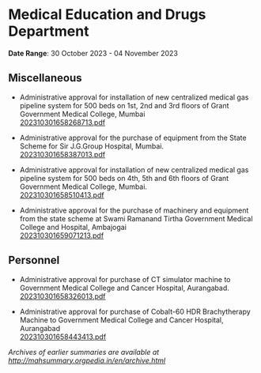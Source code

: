 # Medical Education and Drugs Department

**Date Range**: 30 October 2023 - 04 November 2023


## Miscellaneous
- Administrative approval for installation of new centralized medical gas pipeline system for 500 beds on 1st, 2nd and 3rd floors of Grant Government Medical College, Mumbai\
  [202310301658268713.pdf](https://gr.maharashtra.gov.in/Site/Upload/Government%20Resolutions/English/202310301658268713.pdf)

- Administrative approval for the purchase of equipment from the State Scheme for Sir J.G.Group Hospital, Mumbai.\
  [202310301658387013.pdf](https://gr.maharashtra.gov.in/Site/Upload/Government%20Resolutions/English/202310301658387013.pdf)

- Administrative approval for installation of new centralized medical gas pipeline system for 500 beds on 4th, 5th and 6th floors of Grant Government Medical College, Mumbai.\
  [202310301658510413.pdf](https://gr.maharashtra.gov.in/Site/Upload/Government%20Resolutions/English/202310301658510413.pdf)

- Administrative approval for the purchase of machinery and equipment from the state scheme at Swami Ramanand Tirtha Government Medical College and Hospital, Ambajogai\
  [202310301659071213.pdf](https://gr.maharashtra.gov.in/Site/Upload/Government%20Resolutions/English/202310301659071213.pdf)

## Personnel
- Administrative approval for purchase of CT simulator machine to Government Medical College and Cancer Hospital, Aurangabad.\
  [202310301658326013.pdf](https://gr.maharashtra.gov.in/Site/Upload/Government%20Resolutions/English/202310301658326013.pdf)

- Administrative approval for purchase of Cobalt-60 HDR Brachytherapy Machine to Government Medical College and Cancer Hospital, Aurangabad\
  [202310301658443413.pdf](https://gr.maharashtra.gov.in/Site/Upload/Government%20Resolutions/English/202310301658443413.pdf)


*Archives of earlier summaries are available at http://mahsummary.orgpedia.in/en/archive.html*